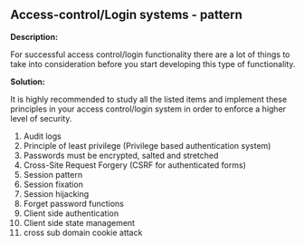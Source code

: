 
Access-control/Login systems - pattern
-------

**Description:**

For successful access control/login functionality there are a lot of things to take into
consideration before you start developing this type of functionality.



**Solution:**

It is highly recommended to study all the listed items and implement these principles in 
your access control/login system in order to enforce a higher level of security.

1. Audit logs
2. Principle of least privilege (Privilege based authentication system)
3. Passwords must be encrypted, salted and stretched
4. Cross-Site Request Forgery (CSRF for authenticated forms)
5. Session pattern
6. Session fixation
7. Session hijacking
8. Forget password functions 
9. Client side authentication
10. Client side state management
11. cross sub domain cookie attack






